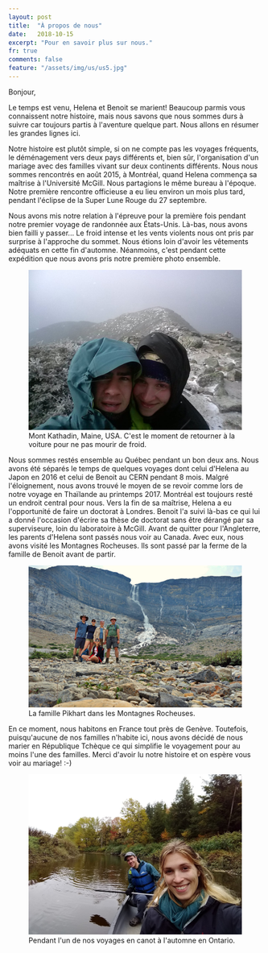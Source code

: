 ```yaml
---
layout: post
title:  "À propos de nous"
date:   2018-10-15
excerpt: "Pour en savoir plus sur nous."
fr: true
comments: false
feature: "/assets/img/us/us5.jpg"
---
```


Bonjour,

Le temps est venu, Helena et Benoit se marient! Beaucoup parmis vous connaissent
notre histoire, mais nous savons que nous sommes durs à suivre car toujours
partis à l'aventure quelque part. Nous allons en résumer les grandes lignes ici.

Notre histoire est plutôt simple, si on ne compte pas les voyages fréquents, le
déménagement vers deux pays différents et, bien sûr, l'organisation d'un mariage
avec des familles vivant sur deux continents différents. Nous nous sommes
rencontrés en août 2015, à Montréal, quand Helena commença sa maîtrise à
l'Université McGill. Nous partagions le même bureau à l'époque. Notre première
rencontre officieuse a eu lieu environ un mois plus tard, pendant l'éclipse de la
Super Lune Rouge du 27 septembre.

Nous avons mis notre relation à l'épreuve pour la première fois pendant notre
premier voyage de randonnée aux États-Unis. Là-bas, nous avons bien failli y
passer... Le froid intense et les vents violents nous ont pris par surprise à
l'approche du sommet. Nous étions loin d'avoir les vêtements adéquats en cette
fin d'automne. Néanmoins, c'est pendant cette expédition que nous avons pris
notre première photo ensemble.

<figure><img src="/assets/img/posts/can1.jpg"> <figcaption>Mont Kathadin, Maine,
USA. C'est le moment de retourner à la voiture pour ne pas mourir de
froid.</figcaption> </figure>

Nous sommes restés ensemble au Québec pendant un bon deux ans. Nous avons été
séparés le temps de quelques voyages dont celui d'Helena au Japon en 2016 et
celui de Benoit au CERN pendant 8 mois. Malgré l'éloignement, nous avons trouvé le
moyen de se revoir comme lors de notre voyage en Thaïlande au printemps
2017. Montréal est toujours resté un endroit central pour nous. Vers la fin de
sa maîtrise, Helena a eu l'opportunité de faire un doctorat à
Londres. Benoit l'a suivi là-bas ce qui lui a donné l'occasion d'écrire sa thèse
de doctorat sans être dérangé par sa superviseure, loin du laboratoire à
McGill. Avant de quitter pour l'Angleterre, les parents d'Helena sont passés nous
voir au Canada. Avec eux, nous avons visité les Montagnes Rocheuses. Ils sont
passé par la ferme de la famille de Benoit avant de partir.

<figure><img src="/assets/img/posts/can5.jpg"> <figcaption>La famille Pikhart
dans les Montagnes Rocheuses.</figcaption> </figure>

En ce moment, nous habitons en France tout près de Genève. Toutefois,
puisqu'aucune de nos familles n'habite ici, nous avons décidé de nous marier en
République Tchèque ce qui simplifie le voyagement pour au moins l'une des
familles. Merci d'avoir lu notre histoire et on espère vous voir au mariage! :-)

<figure><img src="/assets/img/posts/can2.jpg"> <figcaption>Pendant l'un de nos
voyages en canot à l'automne en Ontario.</figcaption> </figure>







